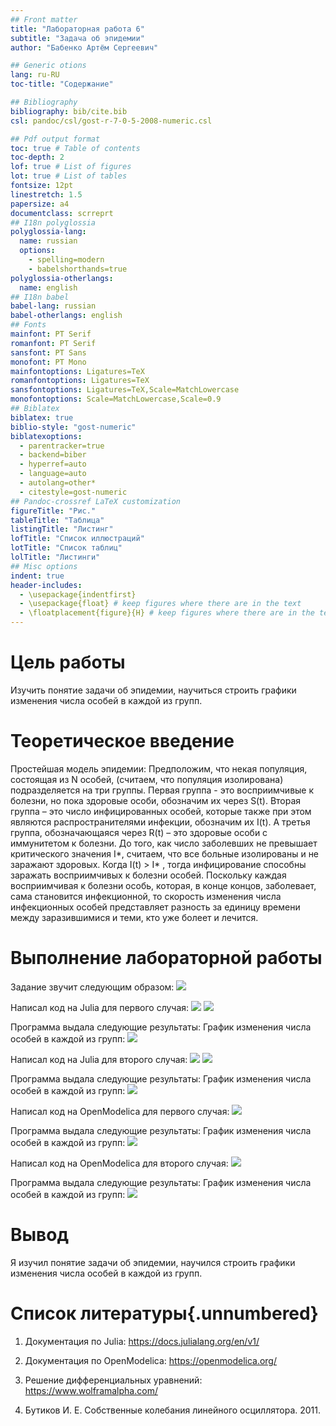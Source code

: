 ```yaml
---
## Front matter
title: "Лабораторная работа 6"
subtitle: "Задача об эпидемии"
author: "Бабенко Артём Сергеевич"

## Generic otions
lang: ru-RU
toc-title: "Содержание"

## Bibliography
bibliography: bib/cite.bib
csl: pandoc/csl/gost-r-7-0-5-2008-numeric.csl

## Pdf output format
toc: true # Table of contents
toc-depth: 2
lof: true # List of figures
lot: true # List of tables
fontsize: 12pt
linestretch: 1.5
papersize: a4
documentclass: scrreprt
## I18n polyglossia
polyglossia-lang:
  name: russian
  options:
	- spelling=modern
	- babelshorthands=true
polyglossia-otherlangs:
  name: english
## I18n babel
babel-lang: russian
babel-otherlangs: english
## Fonts
mainfont: PT Serif
romanfont: PT Serif
sansfont: PT Sans
monofont: PT Mono
mainfontoptions: Ligatures=TeX
romanfontoptions: Ligatures=TeX
sansfontoptions: Ligatures=TeX,Scale=MatchLowercase
monofontoptions: Scale=MatchLowercase,Scale=0.9
## Biblatex
biblatex: true
biblio-style: "gost-numeric"
biblatexoptions:
  - parentracker=true
  - backend=biber
  - hyperref=auto
  - language=auto
  - autolang=other*
  - citestyle=gost-numeric
## Pandoc-crossref LaTeX customization
figureTitle: "Рис."
tableTitle: "Таблица"
listingTitle: "Листинг"
lofTitle: "Список иллюстраций"
lotTitle: "Список таблиц"
lolTitle: "Листинги"
## Misc options
indent: true
header-includes:
  - \usepackage{indentfirst}
  - \usepackage{float} # keep figures where there are in the text
  - \floatplacement{figure}{H} # keep figures where there are in the text
---
```


# Цель работы

Изучить понятие задачи об эпидемии, научиться строить графики изменения числа особей в каждой из групп.


# Теоретическое введение

Простейшая модель эпидемии: Предположим, что некая 
популяция, состоящая из N особей, (считаем, что популяция изолирована) 
подразделяется на три группы. Первая группа - это восприимчивые к болезни, но пока здоровые особи, обозначим их через S(t). Вторая группа – это число 
инфицированных особей, которые также при этом являются распространителями 
инфекции, обозначим их I(t). А третья группа, обозначающаяся через R(t) – это здоровые особи с иммунитетом к болезни. 
До того, как число заболевших не превышает критического значения 
I*, считаем, что все больные изолированы и не заражают здоровых. Когда 
I(t) > I* , тогда инфицирование способны заражать восприимчивых к болезни особей. 
Поскольку каждая восприимчивая к болезни особь, которая, в конце концов, 
заболевает, сама становится инфекционной, то скорость изменения числа 
инфекционных особей представляет разность за единицу времени между 
заразившимися и теми, кто уже болеет и лечится.

# Выполнение лабораторной работы

Задание звучит следующим образом:
![](image/1.png) 

Написал код на Julia для первого случая: 
![](image/2.png)
![](image/3.png)

Программа выдала следующие результаты:
График изменения числа особей в каждой из групп:
![](image/4.png) 

Написал код на Julia для второго случая: 
![](image/5.png)
![](image/6.png)

Программа выдала следующие результаты:
График изменения числа особей в каждой из групп:
![](image/7.png) 

Написал код на OpenModelica для первого случая: 
![](image/8.png)

Программа выдала следующие результаты:
График изменения числа особей в каждой из групп:
![](image/9.png) 

Написал код на OpenModelica для второго случая: 
![](image/10.png)

Программа выдала следующие результаты:
График изменения числа особей в каждой из групп:
![](image/11.png) 


# Вывод

Я изучил понятие задачи об эпидемии, научился строить графики изменения числа особей в каждой из групп.

# Список литературы{.unnumbered}

1. Документация по Julia: https://docs.julialang.org/en/v1/

2. Документация по OpenModelica: https://openmodelica.org/

3. Решение дифференциальных уравнений: https://www.wolframalpha.com/

4. Бутиков И. Е. Собственные колебания линейного осциллятора. 2011.